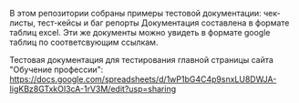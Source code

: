 В этом репозитории собраны примеры тестовой документации: чек-листы, тест-кейсы и баг репорты
Документация составлена в формате таблиц excel. Эти же документы можно увидеть в формате google таблиц по соответсвующим ссылкам.

Тестовая документация для тестирования главной страницы сайта "Обучение профессии":  https://docs.google.com/spreadsheets/d/1wP1bG4C4p9snxLU8DWJA-IigKBz8GTxkOI3cA-1rV3M/edit?usp=sharing
